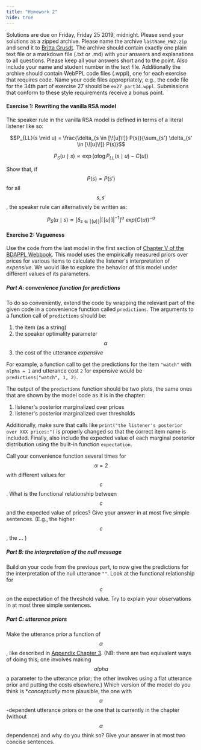 ```yaml
---
title: "Homework 2"
hide: true
---
```


<script src="https://cdn.mathjax.org/mathjax/latest/MathJax.js?config=TeX-AMS-MML_HTMLorMML" type="text/javascript"></script>

<link rel="stylesheet" href="https://s3-us-west-2.amazonaws.com/cdn.webppl.org/webppl-editor-1.0.9.css">
<link rel="stylesheet" href="https://s3-us-west-2.amazonaws.com/cdn.webppl.org/webppl-viz-0.7.11.css">
<link rel="stylesheet" href="https://yui.yahooapis.com/pure/0.6.0/pure-min.css">
<script src="https://code.jquery.com/jquery-2.1.4.min.js"></script>
<script src="https://s3-us-west-2.amazonaws.com/cdn.webppl.org/webppl-editor-1.0.9.js"></script>
<script src="https://s3-us-west-2.amazonaws.com/cdn.webppl.org/webppl-viz-0.7.11.js"></script>
<script src="https://s3-us-west-2.amazonaws.com/cdn.webppl.org/webppl-v0.9.7.js" defer async></script>

Solutions are due on Friday, Friday 25 2019, midnight. Please send your solutions as a zipped archive. Please name the archive `lastName_HW2.zip` and send it to [Britta Grusdt](mailto:bgrusdt@gmail.com). The archive should contain exactly one plain text file or a markdown file (.txt or .md) with your answers and explanations to all questions. Please keep all your answers short and to the point. Also include your name and student number in the text file. Additionally the archive should contain WebPPL code files (.wppl), one for each exercise that requires code. Name your code files appropriately; e.g., the code file for the 34th part of exercise 27 should be `ex27_part34.wppl`. Submissions that conform to these style requirements receive a bonus point. 

#### Exercise 1: Rewriting the vanilla RSA model

The speaker rule in the vanilla RSA model is defined in terms of a literal listener like so:

$$P_{LL}(s \mid u) = \frac{\delta_{s \in [\![u]\!]} P(s)}{\sum_{s'} \delta_{s' \in [\![u]\!]} P(s)}$$

$$P_S(u \mid s) \propto \exp(\alpha \log P_{LL}(s \mid u) - C(u)) $$

Show that, if $$P(s) = P(s')$$ for all $$s,s'$$, the speaker rule can alternatively be written as:

$$P_S(u \mid s) \propto \left [ \delta_{s \in [\![u]\!] } | [\![u]\!] |^{-1}  \right]^\alpha \ exp(C(u))^{-\alpha} $$

#### Exercise 2: Vagueness

Use the code from the last model in the first section of [Chapter V of the BDAPPL Webbook](http://www.problang.org/chapters/05-vagueness.html). This model uses the empirically measured priors over prices for various items to calculate the listener's interpretation of *expensive*. We would like to explore the behavior of this model under different values of its parameters. 

##### Part A: convenience function for predictions

To do so conveniently, extend the code by wrapping the relevant part of the given code in a convenience function called `predictions`. The arguments to a function call of `predictions` should be:

1. the item (as a string)
2. the speaker optimality parameter $$\alpha$$
3. the cost of the utterance *expensive*

For example, a function call to get the predictions for the item `"watch"` with `alpha = 1` and utterance cost `2` for expensive would be `predictions("watch", 1, 2)`.

The output of the `predictions` function should be two plots, the same ones that are shown by the model code as it is in the chapter:

1. listener's posterior marginalized over prices 
2. listener's posterior marginalized over thresholds

Additionally, make sure that calls like `print("the listener's posterior over XXX prices:")` is properly changed so that the correct item name is included. Finally, also include the expected value of each marginal posterior distribution using the built-in function `expectation`.

Call your convenience function several times for $$\alpha = 2$$ with different values for $$c$$. What is the functional relationship between $$c$$ and the expected value of prices? Give your answer in at most five simple sentences. (E.g., the higher $$c$$, the ... )

##### Part B: the interpretation of the null message

Build on your code from the previous part, to now give the predictions for the interpretation of the null utterance `""`. Look at the functional relationship for $$c$$ on the expectation of the threshold value. Try to explain your observations in at most three simple sentences.

##### Part C: utterance priors

Make the utterance prior a function of $$\alpha$$, like described in [Appendix Chapter 3](http://www.problang.org/chapters/app-03-costs.html). (NB: there are two equivalent ways of doing this; one involves making $$alpha$$ a parameter to the utterance prior; the other involves using a flat utterance prior and putting the costs elsewhere.) Which version of the model do you think is **conceptually* more plausible, the one with $$\alpha$$-dependent utterance priors or the one that is currently in the chapter (without $$\alpha$$ dependence) and why do you think so? Give your answer in at most two concise sentences.
